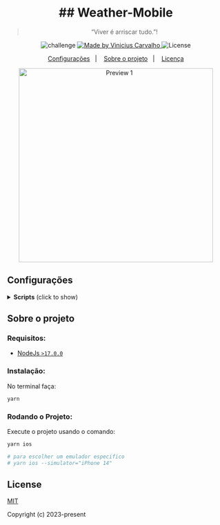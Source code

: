 <h1 align="center">
  ## Weather-Mobile
</h1>

<blockquote align="center">“Viver é arriscar tudo.”!</blockquote>

<p align="center">
  <img alt="challenge" src="https://img.shields.io/badge/challenge-%2304D361">

  <a href="https://github.com/carvalhoviniciusluiz">
    <img alt="Made by Vinicius Carvalho" src="https://img.shields.io/badge/made%20by-Vinicius%20Carvalho-%2304D361">
  </a>

  <img alt="License" src="https://img.shields.io/badge/license-MIT-%2304D361">
</p>

<p align="center">
  <a href="#configs">Configurações</a>&nbsp;&nbsp;&nbsp;|&nbsp;&nbsp;&nbsp;
  <a href="#about">Sobre o projeto</a>&nbsp;&nbsp;&nbsp;|&nbsp;&nbsp;&nbsp;
  <a href="#license">Licença</a>
</p>

<p align="center">
  <img src="https://user-images.githubusercontent.com/22005684/225904229-00ce6706-d808-474b-961b-88ac5737c1ce.gif" alt="Preview 1" height="450" />
</p>

## Configurações <a name="configs"></a>

<details>
  <summary><b>Scripts</b> (click to show)</summary>

```bash
yarn ios
```

**SCRIPTS**

| Nome               | Descrição                                           |
| ------------------ | --------------------------------------------------- |
| yarn ios          | Inicia o projeto no iphone |
| yarn android      | Inicia o projeto no android |
</details>

## Sobre o projeto <a name="about"></a>

### **Requisitos:**

- [NodeJs `>17.0.0`](https://nodejs.org/en/)

### **Instalação:**

No terminal faça:

```bash
yarn
```

### **Rodando o Projeto:** <a name="run"></a>

Execute o projeto usando o comando:

```bash
yarn ios

# para escolher um emulador especifico
# yarn ios --simulator="iPhone 14"
```

## License <a name="license"></a>

[MIT](http://opensource.org/licenses/MIT)

Copyright (c) 2023-present
